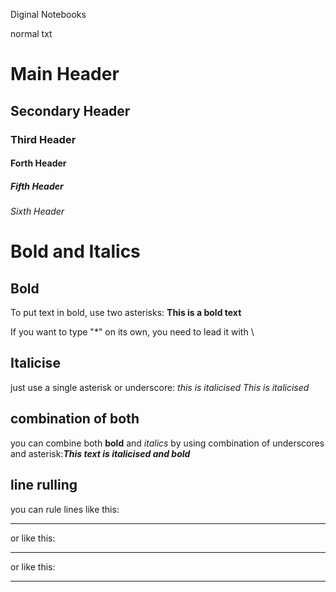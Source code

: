 Diginal Notebooks


normal txt

# Main Header

## Secondary Header

### Third Header


#### Forth Header


##### Fifth Header

###### Sixth Header

# Bold and Italics

## Bold

To put text in bold, use two asterisks: **This is a bold text**

If you want to type "\*" on its own, you need to lead it with \\

## Italicise

just use a single asterisk or underscore: *this is italicised*
_This is italicised_

## combination of both

you can combine both **bold** and *italics* by using combination of underscores and asterisk:_**This text is italicised and bold**_

## line rulling

you can rule lines like this:

---

or like this:
___

or like this:

***
